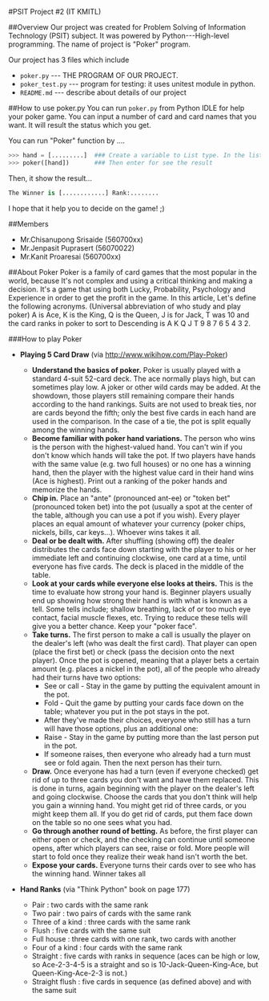 #PSIT Project #2 (IT KMITL)

##Overview
Our project was created for Problem Solving of Information Technology (PSIT) subject. It was powered by Python---High-level programming. The name of project is "Poker" program.

Our project has 3 files which include
* `poker.py` --- THE PROGRAM OF OUR PROJECT.
* `poker_test.py` --- program for testing: it uses unitest module in python.
* `README.md` --- describe about details of our project


##How to use poker.py
You can run `poker.py` from Python IDLE for help your poker game. You can input a number of card and card names that you want. It will result the status which you get.

You can run "Poker" function by ....
```python
>>> hand = [.........]	### Create a variable to List type. In the list, you must add your hand.
>>> poker([hand])		### Then enter for see the result
```

Then, it show the result...
```python
The Winner is [............] Rank:........
```

I hope that it help you to decide on the game! ;)

##Members
* Mr.Chisanupong Srisaide (560700xx)
* Mr.Jenpasit Puprasert (56070022)
* Mr.Kanit Proaresai (560700xx)

##About Poker
Poker is a family of card games that the most popular in the world, because It's not complex and using a critical thinking and making a decision. It's a game that using both Lucky, Probability, Psychology and Experience in order to get the profit in the game. In this article, Let's define the following acronyms. (Universal abbreviation of who study and play poker) A is Ace, K is the King, Q is the Queen, J is for Jack, T was 10 and the card ranks in poker to sort to Descending is A K Q J T 9 8 7 6 5 4 3 2.

###How to play Poker
* **Playing 5 Card Draw** (via http://www.wikihow.com/Play-Poker)
	- **Understand the basics of poker.** Poker is usually played with a standard 4-suit 52-card deck. The ace 		normally plays high, but can sometimes play low. A joker or other wild cards may be added. At the showdown, 		those players still remaining compare their hands according to the hand rankings. Suits are not used to break 		ties, nor are cards beyond the fifth; only the best five cards in each hand are used in the comparison. In the 		case of a tie, the pot is split equally among the winning hands.
	- **Become familiar with poker hand variations.** The person who wins is the person with the highest-valued 		hand. You can't win if you don't know which hands will take the pot. If two players have hands with the same 		value (e.g. two full houses) or no one has a winning hand, then the player with the highest value card in their 	hand wins (Ace is highest). Print out a ranking of the poker hands and memorize the hands. 
	- **Chip in.** Place an "ante" (pronounced ant-ee) or "token bet" (pronounced token bet) into the pot (usually a 	spot at the center of the table, although you can use a pot if you wish). Every player places an equal amount of 	whatever your currency (poker chips, nickels, bills, car keys...). Whoever wins takes it all.
	- **Deal or be dealt with.** After shuffling (showing off) the dealer distributes the cards face down starting 		with the player to his or her immediate left and continuing clockwise, one card at a time, until everyone has 		five cards. The deck is placed in the middle of the table.
	- **Look at your cards while everyone else looks at theirs.** This is the time to evaluate how strong your hand 	is. Beginner players usually end up showing how strong their hand is with what is known as a tell. Some tells 		include; shallow breathing, lack of or too much eye contact, facial muscle flexes, etc. Trying to reduce these 		tells will give you a better chance. Keep your "poker face".
	- **Take turns.** The first person to make a call is usually the player on the dealer's left (who was dealt the 	first card). That player can open (place the first bet) or check (pass the decision onto the next player). Once 	the pot is opened, meaning that a player bets a certain amount (e.g. places a nickel in the pot), all of the 		people who already had their turns have two options:
		- See or call - Stay in the game by putting the equivalent amount in the pot.
		- Fold - Quit the game by putting your cards face down on the table; whatever you put in the pot stays 			in the pot.
		- After they've made their choices, everyone who still has a turn will have those options, plus an 			additional one:
		- Raise - Stay in the game by putting more than the last person put in the pot.
		- If someone raises, then everyone who already had a turn must see or fold again. Then the next person 			has their turn.
	- **Draw.** Once everyone has had a turn (even if everyone checked) get rid of up to three cards you don't want 	and have them replaced. This is done in turns, again beginning with the player on the dealer's left and going 		clockwise. Choose the cards that you don't think will help you gain a winning hand. You might get rid of three 		cards, or you might keep them all. If you do get rid of cards, put them face down on the table so no one sees 		what you had.
	- **Go through another round of betting.** As before, the first player can either open or check, and the 		checking can continue until someone opens, after which players can see, raise or fold. More people will start to 	fold once they realize their weak hand isn't worth the bet.
	- **Expose your cards.** Everyone turns their cards over to see who has the winning hand. Winner takes all
 
* **Hand Ranks** (via "Think Python" book on page 177)
	- Pair : two cards with the same rank
	- Two pair : two pairs of cards with the same rank
	- Three of a kind : three cards with the same rank
	- Flush : five cards with the same suit
	- Full house : three cards with one rank, two cards with another
	- Four of a kind : four cards with the same rank
	- Straight : five cards with ranks in sequence (aces can be high or low, so Ace-2-3-4-5 is a straight and so is 10-Jack-Queen-King-Ace, but Queen-King-Ace-2-3 is not.)
	- Straight flush : five cards in sequence (as defined above) and with the same suit
